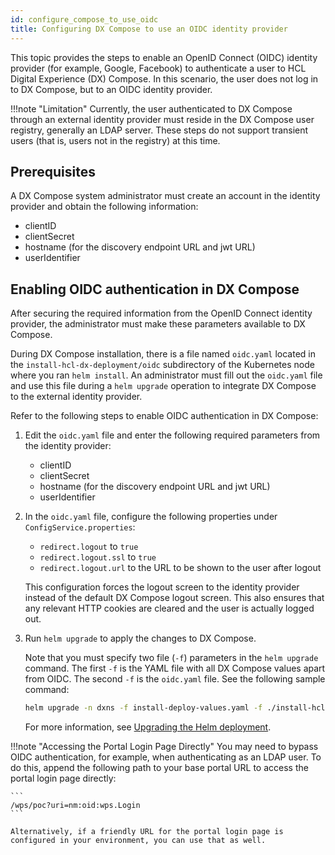 ```yaml
---
id: configure_compose_to_use_oidc
title: Configuring DX Compose to use an OIDC identity provider
---
```


This topic provides the steps to enable an OpenID Connect (OIDC) identity provider (for example, Google, Facebook) to authenticate a user to HCL Digital Experience (DX) Compose. In this scenario, the user does not log in to DX Compose, but to an OIDC identity provider.

!!!note "Limitation"
    Currently, the user authenticated to DX Compose through an external identity provider must reside in the DX Compose user registry, generally an LDAP server. These steps do not support transient users (that is, users not in the registry) at this time.

## Prerequisites

A DX Compose system administrator must create an account in the identity provider and obtain the following information:

- clientID
- clientSecret
- hostname (for the discovery endpoint URL and jwt URL)
- userIdentifier

## Enabling OIDC authentication in DX Compose

After securing the required information from the OpenID Connect identity provider, the administrator must make these parameters available to DX Compose.

During DX Compose installation, there is a file named `oidc.yaml` located in the `install-hcl-dx-deployment/oidc` subdirectory of the Kubernetes node where you ran `helm install`. An administrator must fill out the `oidc.yaml` file and use this file during a `helm upgrade` operation to integrate DX Compose to the external identity provider.

Refer to the following steps to enable OIDC authentication in DX Compose:

1. Edit the `oidc.yaml` file and enter the following required parameters from the identity provider:
    - clientID
    - clientSecret
    - hostname (for the discovery endpoint URL and jwt URL)
    - userIdentifier

2. In the `oidc.yaml` file, configure the following properties under `ConfigService.properties`:
    
    - `redirect.logout` to `true`
    - `redirect.logout.ssl` to `true`
    - `redirect.logout.url` to the URL to be shown to the user after logout

    This configuration forces the logout screen to the identity provider instead of the default DX Compose logout screen. This also ensures that any relevant HTTP cookies are cleared and the user is actually logged out.

3. Run `helm upgrade` to apply the changes to DX Compose.

    Note that you must specify two file (`-f`) parameters in the `helm upgrade` command. The first `-f` is the YAML file with all DX Compose values apart from OIDC. The second `-f` is the `oidc.yaml` file. See the following sample command:

    ```sh
    helm upgrade -n dxns -f install-deploy-values.yaml -f ./install-hcl-dx-deployment/oidc/oidc.yaml dx-deployment ./install-hcl-dx-deployment
    ```

    For more information, see [Upgrading the Helm deployment](../working_with_compose/helm_upgrade_values.md).

!!!note "Accessing the Portal Login Page Directly"
    You may need to bypass OIDC authentication, for example, when authenticating as an LDAP user. To do this, append the following path to your base portal URL to access the portal login page directly:

    ```
    /wps/poc?uri=nm:oid:wps.Login
    ```

    Alternatively, if a friendly URL for the portal login page is configured in your environment, you can use that as well.